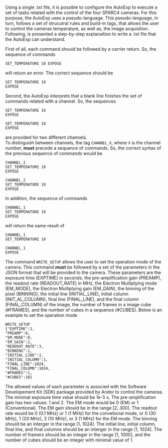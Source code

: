 Using a single .txt file, it is possible to configure the AutoExp to execute a set of tasks related with the control of the four SPARC4 cameras. 
For this purpose, the AutoExp uses a pseudo-language. This pseudo-language, in turn, follows a set of strucutral rules and build-in tags, 
that allows the user to control the cameras temperature, as well as, the image acquisition. Following, is presented a step-by-step explanaition to write a 
.txt file that the AutoExp can understand.

First of all, each command should be followed by a carrier return. So, the sequence of commands

```properties
SET_TEMPERATURE 10 EXPOSE
```

will return an error. The correct sequence should be

```properties
SET_TEMPERATURE 10
EXPOSE
```

Second, the AutoExp interprets that a blank line finishes the set of commands related with a channel. So, the sequences

```properties
SET_TEMPERATURE 10
EXPOSE

SET_TEMPERATURE 10
EXPOSE
```

are provided for two different channels.  
To distinguish between channels, the tag ```CHANNEL_X```, where ```X``` is the channel number, **must** precede a sequence of commands.
So, the correct syntax of the previous sequence of commands would be 

```properties
CHANNEL_1
SET_TEMPERATURE 10
EXPOSE

CHANNEL_2
SET_TEMPERATURE 10
EXPOSE
```

In addition, the sequence of commands

```properties
CHANNEL_1
SET_TEMPERATURE 10
EXPOSE
```

will return the same result of

```properties
CHANNEL_1
SET_TEMPERATURE 10

CHANNEL_1
EXPOSE
```

The command ```WRITE_SETUP``` allows the user to set the operation mode of the camera. This command **must** be followed by a set of the parameters in the JSON format that will be provided to the camera. These parameters are the exposure time (EXPTIME) in seconds, the pre-amplification gain (PREAMP), the readout rate (READOUT_RATE) in MHz, the Electron Multiplying mode (EM_MODE), the Electron Multiplying gain (EM_GAIN), the binning of the pixel (BINNING), the initial line (INITIAL_LINE), initial column (INIT_AL_COLUMN), final line (FINAL_LINE), and the final column (FINAL_COLUMN) of the image, the number of frames in a image cube (#FRAMES), and the number of cubes in a sequence (#CUBES). Below is an example to set the operation mode

```properties
WRITE_SETUP
{"EXPTIME":1,
"PREAMP":0,
"EM_MODE":0,
"EM_GAIN":2,
"READOUT_RATE":3,
"BINNING":1,
"INITIAL_LINE":1,
"INITIAL_COLUMN":1,
"FINAL_LINE":1024,
"FINAL_COLUMN":1024,
"#FRAMES":1,
"#CUBES":10}
```

The allowed values of each parameter is associed with the Software Developement Kit (SDK) package provided by Andor to control the cameras. The minimal exposure time value should be 1e-5 s. The pre-amplification gain has two values: 1 and 2. The EM mode would be 0 (EM) or 1 (Conventional). The EM gain should be in the range [2, 300]. The readout rate would be 0 (0.1 MHz) or 1 (1 MHz) for the convetional mode, or 0 (30 MHz), 1 (20 MHz), 2 (10 MHz), or 3 (1 MHz) for the EM mode. The binning should be an interger in the range [1, 1024]. The initial line, initial column, final line, and final columns should be an interger in the range [1, 1024]. The number of framers should be an integer in the range [1, 1000], and the number of cubes should be an integer with minimal value of 1.


